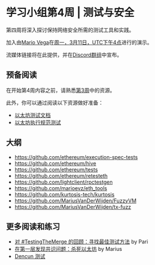 # 学习小组第4周 | 测试与安全

第四周将深入探讨保持网络安全所需的测试工具和实践。

加入由[Mario Vega](https://github.com/marioevz)在[周一，3月11日，UTC下午4点](https://savvytime.com/converter/utc-to-germany-berlin-united-kingdom-london-ny-new-york-city-ca-san-francisco-china-shanghai-japan-tokyo-australia-sydney/mar-11-2024/4pm)进行的演示。

流媒体链接将在此提供，并在[Discord群组](https://discord.gg/epfsg)中宣布。

## 预备阅读

在开始第4周内容之前，请熟悉[第3周](/eps/week3.md)中的资源。

此外，你可以通过阅读以下资源做好准备：

- [以太坊测试文档](https://ethereum-tests.readthedocs.io/en/latest/)
- [以太坊执行规范测试](https://ethereum.github.io/execution-spec-tests)

## 大纲

- <https://github.com/ethereum/execution-spec-tests>
- <https://github.com/ethereum/hive>
- <https://github.com/ethereum/tests>
- <https://github.com/ethereum/retesteth>
- <https://github.com/lightclient/rpctestgen>
- <https://github.com/marioevz/eth_tools>
- <https://github.com/kurtosis-tech/kurtosis>
- <https://github.com/MariusVanDerWijden/FuzzyVM>
- <https://github.com/MariusVanDerWijden/tx-fuzz>

## 更多阅读和练习

- [对 #TestingTheMerge 的回顾：寻找最佳测试方法](https://archive.devcon.org/archive/watch/6/quest-for-the-best-tests-a-retrospective-on-testingthemerge/?tab=YouTube) by Pari
- [在第一层发现共识问题：杀死以太坊](https://archive.devcon.org/archive/watch/6/killing-eth-finding-consensus-issues-on-layer-1/?tab=YouTube) by Marius
- [Dencun 测试](https://www.youtube.com/watch?v=88tZticGbTo)
